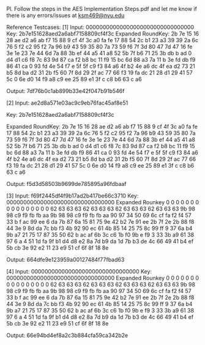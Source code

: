 Pl. Follow the steps in the AES Implementation Steps.pdf and let me know if there is any errors/issues at ksm469@nyu.edu

Reference Testcases:
[1]
Input:  00000000000000000000000000000000
Key:    2b7e151628aed2a6abf7158809cf4f3c
Expanded RoundKey: 2b  7e  15  16  28  ae  d2  a6  ab  f7  15  88  9  cf  4f  3c  a0  fa  fe  17  88  54  2c  b1  23  a3  39  39  2a  6c  76  5  f2  c2  95  f2  7a  96  b9  43  59  35  80  7a  73  59  f6  7f  3d  80  47  7d  47  16  fe  3e  1e  23  7e  44  6d  7a  88  3b  ef  44  a5  41  a8  52  5b  7f  b6  71  25  3b  db  b  ad  0  d4  d1  c6  f8  7c  83  9d  87  ca  f2  b8  bc  11  f9  15  bc  6d  88  a3  7a  11  b  3e  fd  db  f9  86  41  ca  0  93  fd  4e  54  f7  e  5f  5f  c9  f3  84  a6  4f  b2  4e  a6  dc  4f  ea  d2  73  21  b5  8d  ba  d2  31  2b  f5  60  7f  8d  29  2f  ac  77  66  f3  19  fa  dc  21  28  d1  29  41  57  5c  0  6e  d0  14  f9  a8  c9  ee  25  89  e1  3f  c  c8  b6  63  c  a6 

Output: 7df76b0c1ab899b33e42f047b91b546f

[2]
Input: ae2d8a571e03ac9c9eb76fac45af8e51

Key:    2b7e151628aed2a6abf7158809cf4f3c

Expanded RoundKey: 2b  7e  15  16  28  ae  d2  a6  ab  f7  15  88  9  cf  4f  3c  a0  fa  fe  17  88  54  2c  b1  23  a3  39  39  2a  6c  76  5  f2  c2  95  f2  7a  96  b9  43  59  35  80  7a  73  59  f6  7f  3d  80  47  7d  47  16  fe  3e  1e  23  7e  44  6d  7a  88  3b  ef  44  a5  41  a8  52  5b  7f  b6  71  25  3b  db  b  ad  0  d4  d1  c6  f8  7c  83  9d  87  ca  f2  b8  bc  11  f9  15  bc  6d  88  a3  7a  11  b  3e  fd  db  f9  86  41  ca  0  93  fd  4e  54  f7  e  5f  5f  c9  f3  84  a6  4f  b2  4e  a6  dc  4f  ea  d2  73  21  b5  8d  ba  d2  31  2b  f5  60  7f  8d  29  2f  ac  77  66  f3  19  fa  dc  21  28  d1  29  41  57  5c  0  6e  d0  14  f9  a8  c9  ee  25  89  e1  3f  c  c8  b6  63  c  a6 

Output: f5d3d58503b9699de785895a96fdbaaf

[3]
Input: f69f2445df4f9b17ad2b417be66c3710
Key:  00000000000000000000000000000000
Expanded Rounkey 0  0  0  0  0  0  0  0  0  0  0  0  0  0  0  0  62  63  63  63  62  63  63  63  62  63  63  63  62  63  63  63  9b  98  98  c9  f9  fb  fb  aa  9b  98  98  c9  f9  fb  fb  aa  90  97  34  50  69  6c  cf  fa  f2  f4  57  33  b  f  ac  99  ee  6  da  7b  87  6a  15  81  75  9e  42  b2  7e  91  ee  2b  7f  2e  2b  88  f8  44  3e  9  8d  da  7c  bb  f3  4b  92  90  ec  61  4b  85  14  25  75  8c  99  ff  9  37  6a  b4  9b  a7  21  75  17  87  35  50  62  b  ac  af  6b  3c  c6  1b  f0  9b  e  f9  3  33  3b  a9  61  38  97  6  a  4  51  1d  fa  9f  b1  d4  d8  e2  8a  7d  b9  da  1d  7b  b3  de  4c  66  49  41  b4  ef  5b  cb  3e  92  e2  11  23  e9  51  cf  6f  8f  18  8e 

Output: 664dfe9e123959a00127484f77fbad63

[4]
Input: 00000000000000000000000000000000
Key:  00000000000000000000000000000000
Expanded Rounkey 0  0  0  0  0  0  0  0  0  0  0  0  0  0  0  0  62  63  63  63  62  63  63  63  62  63  63  63  62  63  63  63  9b  98  98  c9  f9  fb  fb  aa  9b  98  98  c9  f9  fb  fb  aa  90  97  34  50  69  6c  cf  fa  f2  f4  57  33  b  f  ac  99  ee  6  da  7b  87  6a  15  81  75  9e  42  b2  7e  91  ee  2b  7f  2e  2b  88  f8  44  3e  9  8d  da  7c  bb  f3  4b  92  90  ec  61  4b  85  14  25  75  8c  99  ff  9  37  6a  b4  9b  a7  21  75  17  87  35  50  62  b  ac  af  6b  3c  c6  1b  f0  9b  e  f9  3  33  3b  a9  61  38  97  6  a  4  51  1d  fa  9f  b1  d4  d8  e2  8a  7d  b9  da  1d  7b  b3  de  4c  66  49  41  b4  ef  5b  cb  3e  92  e2  11  23  e9  51  cf  6f  8f  18  8e 

Output: 66e94bd4ef8a2c3b884cfa59ca342b2e






